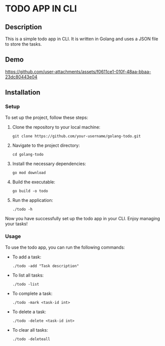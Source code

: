 # TODO APP IN CLI

## Description

This is a simple todo app in CLI. It is written in Golang and uses a JSON file to store the tasks.

## Demo

https://github.com/user-attachments/assets/f0611ce1-010f-48aa-bbaa-23dc80443e04

## Installation

### Setup

To set up the project, follow these steps:

1. Clone the repository to your local machine:

   ```
   git clone https://github.com/your-username/golang-todo.git
   ```

2. Navigate to the project directory:

   ```
   cd golang-todo
   ```

3. Install the necessary dependencies:

   ```
   go mod download
   ```

4. Build the executable:

   ```
   go build -o todo
   ```

5. Run the application:
   ```
   ./todo -h
   ```

Now you have successfully set up the todo app in your CLI. Enjoy managing your tasks!

### Usage

To use the todo app, you can run the following commands:

- To add a task:
  ```
  ./todo -add "Task description"
  ```
- To list all tasks:
  ```
  ./todo -list
  ```
- To complete a task:
  ```
  ./todo -mark <task-id int>
  ```
- To delete a task:
  ```
  ./todo -delete <task-id int>
  ```
- To clear all tasks:
  ```
  ./todo -deleteall
  ```
